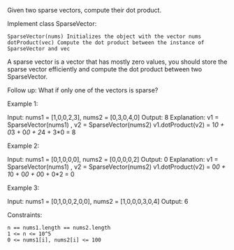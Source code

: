 Given two sparse vectors, compute their dot product.

Implement class SparseVector:

    SparseVector(nums) Initializes the object with the vector nums
    dotProduct(vec) Compute the dot product between the instance of SparseVector and vec

A sparse vector is a vector that has mostly zero values, you should store the sparse vector efficiently and compute the dot product between two SparseVector.

Follow up: What if only one of the vectors is sparse?

 

Example 1:

Input: nums1 = [1,0,0,2,3], nums2 = [0,3,0,4,0]
Output: 8
Explanation: v1 = SparseVector(nums1) , v2 = SparseVector(nums2)
v1.dotProduct(v2) = 1*0 + 0*3 + 0*0 + 2*4 + 3*0 = 8

Example 2:

Input: nums1 = [0,1,0,0,0], nums2 = [0,0,0,0,2]
Output: 0
Explanation: v1 = SparseVector(nums1) , v2 = SparseVector(nums2)
v1.dotProduct(v2) = 0*0 + 1*0 + 0*0 + 0*0 + 0*2 = 0

Example 3:

Input: nums1 = [0,1,0,0,2,0,0], nums2 = [1,0,0,0,3,0,4]
Output: 6

 

Constraints:

    n == nums1.length == nums2.length
    1 <= n <= 10^5
    0 <= nums1[i], nums2[i] <= 100

